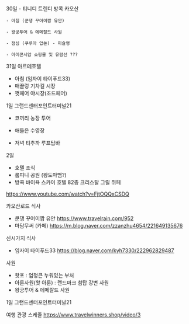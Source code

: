 30일
    - 티니디 트렌디 방콕 카오산

    - 아침 (쿤댕 꾸어이짭 유안)

    - 왕궁투어 & 에메랄드 사원

    - 점심 (쿠루아 압쏜) - 미슐랭
    
    - 아이콘시암 쇼핑몰 및 유람선 ???


31일 아르테호텔
 - 아침 (임자이 타이푸드33)
 - 매끌렁 기차길 시장
 - 쩟페어 야시장(조드페어)


1일 그랜드센터포인트터미널21

 - 코끼리 농장 투어

 - 애들은 수영장

 - 저녁 티추까 루프탑바

2일 

  - 호텔 조식
  -  룸피니 공원 (왕도마뱀?)
  -  방콕 바이욕 스카이 호텔 82층 크리스탈 그릴 뷔페 

https://www.youtube.com/watch?v=FjtOQQxCSDQ

카오산로드 식사
 - 쿤댕 꾸어이짭 유안
    https://www.travelrain.com/952    
 - 마담무써 (카페)
    https://m.blog.naver.com/zzanzhu4654/221649135676


신시가지 식사
 - 임자이 타이푸드33
    https://blog.naver.com/kyh7330/222962829487
 


사원
 - 왓포 : 엄청큰 누워있는 부처
 - 아룬사원(왓 아룬) : 랜드마크 첨탑 강변 사원
 - 왕궁투어 & 에메랄드 사원


1일 그랜드센터포인트터미널21


여행 관광 스케줄
https://www.travelwinners.shop/video/3
